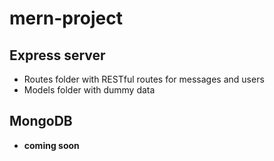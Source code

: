# mern-project

## Express server

- Routes folder with RESTful routes for messages and users
- Models folder with dummy data

## MongoDB

- __coming soon__
